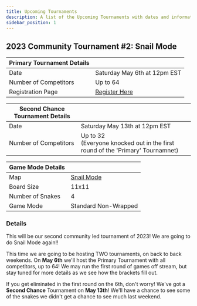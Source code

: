 ```yaml
---
title: Upcoming Tournaments
description: A list of the Upcoming Tournaments with dates and information
sidebar_position: 1
---
```


## 2023 Community Tournament #2: Snail Mode

| **Primary Tournament Details** |                                                                      |
|--------------------------------|----------------------------------------------------------------------|
| Date                           | Saturday May 6th at 12pm EST                                         |
| Number of Competitors          | Up to 64                                                             |
| Registration Page              | [Register Here](https://play.battlesnake.com/account/tournament/community-tournament-2-snail-mode-mr8sygwh) |

| **Second Chance Tournament Details** |                                                                      |
|--------------------------------|----------------------------------------------------------------------|
| Date                           | Saturday May 13th at 12pm EST                                         |
| Number of Competitors          | Up to 32<br />(Everyone knocked out in the first round of the 'Primary' Tournamnet)|

| **Game Mode Details** |                      |
|-----------------------|----------------------|
| Map                   | [Snail Mode](/guides/playing/maps.md#snail-mode-experimental)           |
| Board Size            | 11x11                |
| Number of Snakes      | 4                    |
| Game Mode             | Standard Non-Wrapped |

### Details

This will be our second community led tournament of 2023!
We are going to do Snail Mode again!!

This time we are going to be hosting TWO tournaments, on back to back weekends.
On **May 6th** we'll host the Primary Tournament with all competitors, up to 64!
We may run the first round of games off stream, but stay tuned for more details as
we see how the brackets fill out.

If you get eliminated in the first round on the 6th, don't worry! We've got a **Second Chance** Tournament on **May 13th**! We'll have a chance to see some of the snakes we didn't get a chance to see much last weekend.
